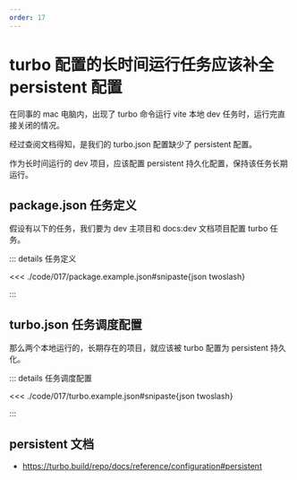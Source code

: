 ```yaml
---
order: 17
---
```


# turbo 配置的长时间运行任务应该补全 persistent 配置

在同事的 mac 电脑内，出现了 turbo 命令运行 vite 本地 dev 任务时，运行完直接关闭的情况。

经过查阅文档得知，是我们的 turbo.json 配置缺少了 persistent 配置。

作为长时间运行的 dev 项目，应该配置 persistent 持久化配置，保持该任务长期运行。

## package.json 任务定义

假设有以下的任务，我们要为 dev 主项目和 docs:dev 文档项目配置 turbo 任务。

::: details 任务定义

<<< ./code/017/package.example.json#snipaste{json twoslash}

:::

## turbo.json 任务调度配置

那么两个本地运行的，长期存在的项目，就应该被 turbo 配置为 persistent 持久化。

::: details 任务调度配置

<<< ./code/017/turbo.example.json#snipaste{json twoslash}

:::

## persistent 文档

- https://turbo.build/repo/docs/reference/configuration#persistent
